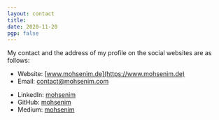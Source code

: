 ```yaml
---
layout: contact
title: 
date: 2020-11-20 
pgp: false 
---
```



My contact and the address of my profile on the social websites are as follows:

- Website: [www.mohsenim.de](https://www.mohsenim.de)
- Email: <a href="mailto:&#99;&#111;&#110;&#116;&#97;&#99;&#116;&#64;&#109;&#111;&#104;&#115;&#101;&#110;&#105;&#109;&#46;&#99;&#111;&#109;">
&#99;&#111;&#110;&#116;&#97;&#99;&#116;&#64;&#109;&#111;&#104;&#115;&#101;&#110;&#105;&#109;&#46;&#99;&#111;&#109;
</a>

<!-- - Email: [kontakt@mohsenim.de](mailto:kontact@mohsenim.de) or [contact@mohsenim.com](mailto:contact@mohsenim.com) -->
  <!-- <li>Email: <a href="mailto:kontakt@mohsenim.de">kontakt@mohsenim.de</a> or <a href="mailto:contact@mohsenim.com">contact@mohsenim.com</a></li> -->
- LinkedIn: [mohsenim](https://www.linkedin.com/in/mohsenim)
- GitHub: [mohsenim](https://github.com/mohsenim)
- Medium: [mohsenim](https://medium.com/@mohsenim)